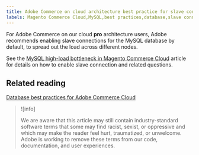 ```yaml
---
title: Adobe Commerce on cloud architecture best practice for slave connection
labels: Magento Commerce Cloud,MySQL,best practices,database,slave connection,Adobe Commerce
---
```


For Adobe Commerce on our cloud **pro** architecture users, Adobe recommends enabling slave connections for the MySQL database by default, to spread out the load across different nodes.

See the [MySQL high-load bottleneck in Magento Commerce Cloud](https://support.magento.com/hc/en-us/articles/360037391972) article for details on how to enable slave connection and related questions.

## Related reading

 [Database best practices for Adobe Commerce Cloud](https://support.magento.com/hc/en-us/articles/360041997312-Database-best-practices-for-Magento-Commerce-Cloud)

>![info]
>
>We are aware that this article may still contain industry-standard software terms that some may find racist, sexist, or oppressive and which may make the reader feel hurt, traumatized, or unwelcome. Adobe is working to remove these terms from our code, documentation, and user experiences.
